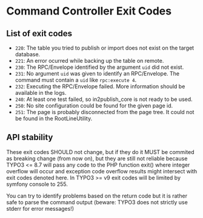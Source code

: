 # Command Controller Exit Codes

## List of exit codes

* `220`: The table you tried to publish or import does not exist on the target database.
* `221`: An error ocurred while backing up the table on remote.
* `230`: The RPC/Envelope identified by the argument `uid` did not exist.
* `231`: No argument `uid` was given to identify an RPC/Envelope. The command must contain a `uid` like `rpc:execute 4`.
* `232`: Executing the RPC/Envelope failed. More information should be available in the logs.
* `240`: At least one test failed, so in2publish_core is not ready to be used.
* `250`: No site configuration could be found for the given page id.
* `251`: The page is probably disconnected from the page tree. It could not be found in the RootLineUtility.

## API stability

These exit codes SHOULD not change, but if they do it MUST be commited as breaking change (from now on),
but they are still not reliable because TYPO3 <= 8.7 will pass any code to the PHP function
exit() where integer overflow will occur and exception code overflow results might intersect
with exit codes denoted here. In TYPO3 >= v9 exit codes will be limited by symfony console to 255.

You can try to identify problems based on the return code but it is rather safe to parse the
command output (beware: TYPO3 does not strictly use stderr for error messages!)
